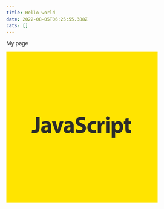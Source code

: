 ```yaml
---
title: Hello world
date: 2022-08-05T06:25:55.388Z
cats: []
---
```

My page

![icon](public/img/note005_icon.png)